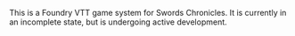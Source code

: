 This is a Foundry VTT game system for Swords Chronicles. It is currently in an incomplete state, but is undergoing active development. 
